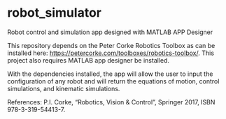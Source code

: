 # robot_simulator
Robot control and simulation app designed with MATLAB APP Designer

This repository depends on the Peter Corke Robotics Toolbox as can be installed here: https://petercorke.com/toolboxes/robotics-toolbox/.
This project also requires MATLAB app designer be installed.

With the dependencies installed, the app will allow the user to input the configuration of any robot and will return the equations of motion, control simulations, and kinematic simulations.

References: P.I. Corke, “Robotics, Vision & Control”, Springer 2017, ISBN 978-3-319-54413-7.
